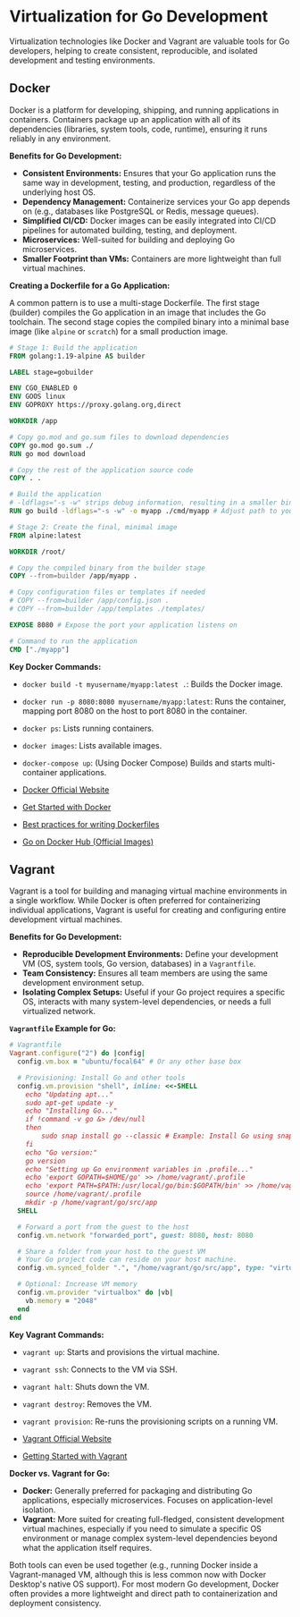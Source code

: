 # Virtualization for Go Development

Virtualization technologies like Docker and Vagrant are valuable tools for Go developers, helping to create consistent, reproducible, and isolated development and testing environments.

## Docker

Docker is a platform for developing, shipping, and running applications in containers. Containers package up an application with all of its dependencies (libraries, system tools, code, runtime), ensuring it runs reliably in any environment.

**Benefits for Go Development:**
- **Consistent Environments:** Ensures that your Go application runs the same way in development, testing, and production, regardless of the underlying host OS.
- **Dependency Management:** Containerize services your Go app depends on (e.g., databases like PostgreSQL or Redis, message queues).
- **Simplified CI/CD:** Docker images can be easily integrated into CI/CD pipelines for automated building, testing, and deployment.
- **Microservices:** Well-suited for building and deploying Go microservices.
- **Smaller Footprint than VMs:** Containers are more lightweight than full virtual machines.

**Creating a Dockerfile for a Go Application:**

A common pattern is to use a multi-stage Dockerfile. The first stage (builder) compiles the Go application in an image that includes the Go toolchain. The second stage copies the compiled binary into a minimal base image (like `alpine` or `scratch`) for a small production image.

```dockerfile
# Stage 1: Build the application
FROM golang:1.19-alpine AS builder

LABEL stage=gobuilder

ENV CGO_ENABLED 0
ENV GOOS linux
ENV GOPROXY https://proxy.golang.org,direct

WORKDIR /app

# Copy go.mod and go.sum files to download dependencies
COPY go.mod go.sum ./
RUN go mod download

# Copy the rest of the application source code
COPY . .

# Build the application
# -ldflags="-s -w" strips debug information, resulting in a smaller binary
RUN go build -ldflags="-s -w" -o myapp ./cmd/myapp # Adjust path to your main package

# Stage 2: Create the final, minimal image
FROM alpine:latest

WORKDIR /root/

# Copy the compiled binary from the builder stage
COPY --from=builder /app/myapp .

# Copy configuration files or templates if needed
# COPY --from=builder /app/config.json .
# COPY --from=builder /app/templates ./templates/

EXPOSE 8080 # Expose the port your application listens on

# Command to run the application
CMD ["./myapp"]
```

**Key Docker Commands:**
- `docker build -t myusername/myapp:latest .`: Builds the Docker image.
- `docker run -p 8080:8080 myusername/myapp:latest`: Runs the container, mapping port 8080 on the host to port 8080 in the container.
- `docker ps`: Lists running containers.
- `docker images`: Lists available images.
- `docker-compose up`: (Using Docker Compose) Builds and starts multi-container applications.

- [Docker Official Website](https://www.docker.com/)
- [Get Started with Docker](https://www.docker.com/get-started/)
- [Best practices for writing Dockerfiles](https://docs.docker.com/develop/develop-images/dockerfile_best-practices/)
- [Go on Docker Hub (Official Images)](https://hub.docker.com/_/golang/)

## Vagrant

Vagrant is a tool for building and managing virtual machine environments in a single workflow. While Docker is often preferred for containerizing individual applications, Vagrant is useful for creating and configuring entire development virtual machines.

**Benefits for Go Development:**
- **Reproducible Development Environments:** Define your development VM (OS, system tools, Go version, databases) in a `Vagrantfile`.
- **Team Consistency:** Ensures all team members are using the same development environment setup.
- **Isolating Complex Setups:** Useful if your Go project requires a specific OS, interacts with many system-level dependencies, or needs a full virtualized network.

**`Vagrantfile` Example for Go:**

```ruby
# Vagrantfile
Vagrant.configure("2") do |config|
  config.vm.box = "ubuntu/focal64" # Or any other base box

  # Provisioning: Install Go and other tools
  config.vm.provision "shell", inline: <<-SHELL
    echo "Updating apt..."
    sudo apt-get update -y
    echo "Installing Go..."
    if !command -v go &> /dev/null
    then
        sudo snap install go --classic # Example: Install Go using snap
    fi
    echo "Go version:"
    go version
    echo "Setting up Go environment variables in .profile..."
    echo 'export GOPATH=$HOME/go' >> /home/vagrant/.profile
    echo 'export PATH=$PATH:/usr/local/go/bin:$GOPATH/bin' >> /home/vagrant/.profile
    source /home/vagrant/.profile
    mkdir -p /home/vagrant/go/src/app
  SHELL

  # Forward a port from the guest to the host
  config.vm.network "forwarded_port", guest: 8080, host: 8080

  # Share a folder from your host to the guest VM
  # Your Go project code can reside on your host machine.
  config.vm.synced_folder ".", "/home/vagrant/go/src/app", type: "virtualbox" # Adjust type if using different provider

  # Optional: Increase VM memory
  config.vm.provider "virtualbox" do |vb|
    vb.memory = "2048"
  end
end
```

**Key Vagrant Commands:**
- `vagrant up`: Starts and provisions the virtual machine.
- `vagrant ssh`: Connects to the VM via SSH.
- `vagrant halt`: Shuts down the VM.
- `vagrant destroy`: Removes the VM.
- `vagrant provision`: Re-runs the provisioning scripts on a running VM.

- [Vagrant Official Website](https://www.vagrantup.com/)
- [Getting Started with Vagrant](https://www.vagrantup.com/intro/getting-started)

**Docker vs. Vagrant for Go:**
- **Docker:** Generally preferred for packaging and distributing Go applications, especially microservices. Focuses on application-level isolation.
- **Vagrant:** More suited for creating full-fledged, consistent development virtual machines, especially if you need to simulate a specific OS environment or manage complex system-level dependencies beyond what the application itself requires.

Both tools can even be used together (e.g., running Docker inside a Vagrant-managed VM, although this is less common now with Docker Desktop's native OS support). For most modern Go development, Docker often provides a more lightweight and direct path to containerization and deployment consistency.
